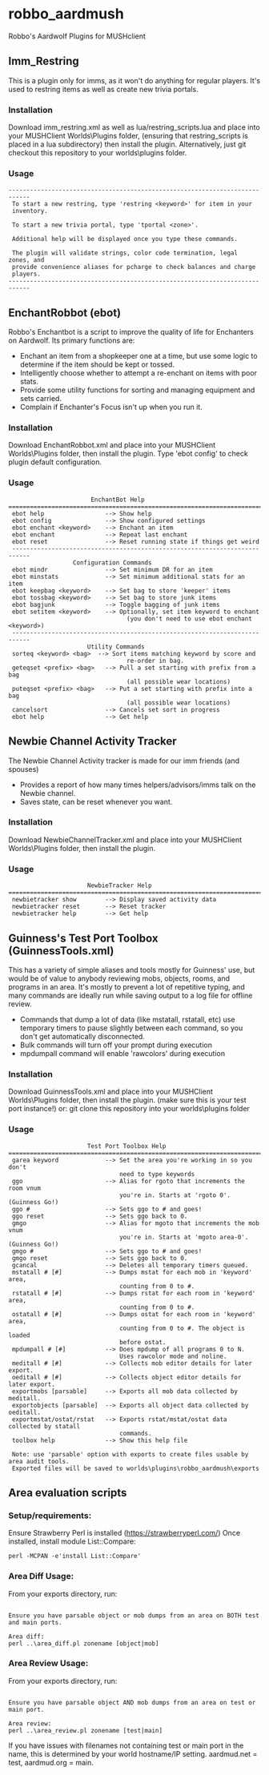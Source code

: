 # robbo_aardmush
Robbo's Aardwolf Plugins for MUSHclient

## Imm_Restring
This is a plugin only for imms, as it won't do anything for regular players.  It's used to restring items as well as create new trivia portals.

### Installation
Download imm_restring.xml as well as lua/restring_scripts.lua and place into your MUSHClient Worlds\Plugins folder, (ensuring that restring_scripts is placed in a lua subdirectory) then install the plugin.  Alternatively, just git checkout this repository to your worlds\plugins folder.

### Usage
```
----------------------------------------------------------------------------
 To start a new restring, type 'restring <keyword>' for item in your
 inventory.

 To start a new trivia portal, type 'tportal <zone>'.

 Additional help will be displayed once you type these commands.
 
 The plugin will validate strings, color code termination, legal zones, and
 provide convenience aliases for pcharge to check balances and charge
 players.
----------------------------------------------------------------------------
```




## EnchantRobbot (ebot)
Robbo's Enchantbot is a script to improve the quality of life for Enchanters on Aardwolf. Its primary functions are:
- Enchant an item from a shopkeeper one at a time, but use some logic to determine if the item should be kept or tossed.
- Intelligently choose whether to attempt a re-enchant on items with poor stats.
- Provide some utility functions for sorting and managing equipment and sets carried.
- Complain if Enchanter's Focus isn't up when you run it.

### Installation
Download EnchantRobbot.xml and place into your MUSHClient Worlds\Plugins folder, then install the plugin.
Type 'ebot config' to check plugin default configuration.

### Usage
```
                       EnchantBot Help
=============================================================================
 ebot help                 --> Show help
 ebot config               --> Show configured settings
 ebot enchant <keyword>    --> Enchant an item
 ebot enchant              --> Repeat last enchant
 ebot reset                --> Reset running state if things get weird
 ---------------------------------------------------------------------------
                  Configuration Commands
 ebot mindr                --> Set minimum DR for an item
 ebot minstats             --> Set minimum additional stats for an item
 ebot keepbag <keyword>    --> Set bag to store 'keeper' items
 ebot tossbag <keyword>    --> Set bag to store junk items
 ebot bagjunk              --> Toggle bagging of junk items
 ebot setitem <keyword>    --> Optionally, set item keyword to enchant
 	                             (you don't need to use ebot enchant <keyword>)
 ---------------------------------------------------------------------------
                      Utility Commands
 sorteq <keyword> <bag>  --> Sort items matching keyword by score and
 	                             re-order in bag.
 geteqset <prefix> <bag>   --> Pull a set starting with prefix from a bag
 	                             (all possible wear locations)
 puteqset <prefix> <bag>   --> Put a set starting with prefix into a bag
 	                             (all possible wear locations)
 cancelsort                --> Cancels set sort in progress
 ebot help                 --> Get help
 ```
 
## Newbie Channel Activity Tracker
The Newbie Channel Activity tracker is made for our imm friends (and spouses)
- Provides a report of how many times helpers/advisors/imms talk on the Newbie channel.
- Saves state, can be reset whenever you want.

### Installation
Download NewbieChannelTracker.xml and place into your MUSHClient Worlds\Plugins folder, then install the plugin.

### Usage
```
                      NewbieTracker Help
=============================================================================
 newbietracker show        --> Display saved activity data
 newbietracker reset       --> Reset tracker
 newbietracker help        --> Get help

```

## Guinness's Test Port Toolbox (GuinnessTools.xml)
This has a variety of simple aliases and tools mostly for Guinness' use, but would be of value to anybody reviewing mobs, objects, rooms, and programs in an area. It's mostly to prevent a lot of repetitive typing, and many commands are ideally run while saving output to a log file for offline review.
- Commands that dump a lot of data (like mstatall, rstatall, etc) use temporary timers to pause slightly between each command, so you don't get automatically disconnected.
- Bulk commands will turn off your prompt during execution
- mpdumpall command will enable 'rawcolors' during execution


### Installation
Download GuinnessTools.xml and place into your MUSHClient Worlds\Plugins folder, then install the plugin. (make sure this is your test port instance!)
or:  git clone this repository into your worlds\plugins folder

### Usage
```
                      Test Port Toolbox Help
=============================================================================
 garea keyword             --> Set the area you're working in so you don't
                               need to type keywords
 ggo                       --> Alias for rgoto that increments the room vnum
                               you're in. Starts at 'rgoto 0'. (Guinness Go!)
 ggo #                     --> Sets ggo to # and goes!
 ggo reset                 --> Sets ggo back to 0.
 gmgo                      --> Alias for mgoto that increments the mob vnum
                               you're in. Starts at 'mgoto area-0'. (Guinness Go!)
 gmgo #                    --> Sets ggo to # and goes!
 gmgo reset                --> Sets ggo back to 0.
 gcancal                   --> Deletes all temporary timers queued.
 mstatall # [#]            --> Dumps mstat for each mob in 'keyword' area,
                               counting from 0 to #.
 rstatall # [#]            --> Dumps rstat for each room in 'keyword' area,
                               counting from 0 to #.
 ostatall # [#]            --> Dumps ostat for each room in 'keyword' area,
                               counting from 0 to #. The object is loaded
                               before ostat.
 mpdumpall # [#]           --> Does mpdump of all programs 0 to N.
                               Uses rawcolor mode and noline.
 meditall # [#]            --> Collects mob editor details for later export.
 oeditall # [#]            --> Collects object editor details for later export.
 exportmobs [parsable]     --> Exports all mob data collected by meditall.
 exportobjects [parsable]  --> Exports all object data collected by oeditall.
 exportmstat/ostat/rstat   --> Exports rstat/mstat/ostat data collected by statall
                               commands.
 toolbox help              --> Show this help file

 Note: use 'parsable' option with exports to create files usable by area audit tools.
 Exported files will be saved to worlds\plugins\robbo_aardmush\exports
 ```
 
 ## Area evaluation scripts
 ### Setup/requirements:
 Ensure Strawberry Perl is installed (https://strawberryperl.com/)
 Once installed, install module List::Compare:
 ```
 perl -MCPAN -e'install List::Compare'
 ```
 
 ### Area Diff Usage:
 From your exports directory, run:
 ```
 
 Ensure you have parsable object or mob dumps from an area on BOTH test and main ports.
 
 Area diff:
 perl ..\area_diff.pl zonename [object|mob]
 ```
 
 ### Area Review Usage:
 From your exports directory, run:
 ```
 
 Ensure you have parsable object AND mob dumps from an area on test or main port.
 
 Area review:
 perl ..\area_review.pl zonename [test|main]
 ```
 
 If you have issues with filenames not containing test or main port in the name, this is determined by your world hostname/IP setting.
 aardmud.net = test, aardmud.org = main.